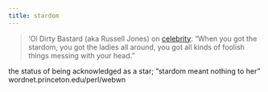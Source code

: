 ```yaml
---
title: stardom
---
```


<blockquote>
  <p>&#8216;Ol Dirty Bastard (aka Russell Jones) on <a href="http://thesmokinggun.com/archive/1115041odb11.html">celebrity</a>: &#8220;When you got the stardom, you got the ladies all around, you got all kinds of foolish things messing with your head.&#8221;</p>
</blockquote>

<p>the status of being acknowledged as a star; &#8220;stardom meant nothing to her&#8221;
wordnet.princeton.edu/perl/webwn</p>
